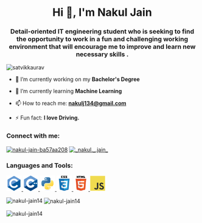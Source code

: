 <h1 align="center">Hi 👋, I'm Nakul Jain</h1>
<h3 align="center">Detail-oriented IT engineering student who is seeking
to find the opportunity to work in a fun and challenging
working environment that will encourage me to
improve and learn new necessary skills .</h3>

<p align="left"> <img src="https://komarev.com/ghpvc/?username=satvikkaurav&label=Profile%20views&color=0e75b6&style=flat" alt="satvikkaurav" /> </p>

- 🔭 I’m currently working on my **Bachelor's Degree**

- 🌱 I’m currently learning **Machine Learning**

- 📫 How to reach me: **nakulj134@gmail.com**

- ⚡ Fun fact: **I love Driving.**

<h3 align="left">Connect with me:</h3>
<p align="left">
<a href="https://linkedin.com/in/nakul-jain-ba57aa208" target="blank"><img align="center" src="https://raw.githubusercontent.com/rahuldkjain/github-profile-readme-generator/master/src/images/icons/Social/linked-in-alt.svg" alt="nakul-jain-ba57aa208" height="30" width="40" /></a>
<a href="https://instagram.com/_nakul._.jain_" target="blank"><img align="center" src="https://raw.githubusercontent.com/rahuldkjain/github-profile-readme-generator/master/src/images/icons/Social/instagram.svg" alt="_nakul._.jain_" height="30" width="40" /></a>
</p>

<h3 align="left">Languages and Tools:</h3>
<p align="left"> <a href="https://www.cprogramming.com/" target="_blank"> <img src="https://raw.githubusercontent.com/devicons/devicon/master/icons/c/c-original.svg" alt="c" width="40" height="40"/> </a> <a href="https://www.w3schools.com/cpp/" target="_blank"> <img src="https://raw.githubusercontent.com/devicons/devicon/master/icons/cplusplus/cplusplus-original.svg" alt="cplusplus" width="40" height="40"/> </a> <a href="https://www.python.org" target="_blank"> <img src="https://raw.githubusercontent.com/devicons/devicon/master/icons/python/python-original.svg" alt="python" width="40" height="40"/> </a> <a href="https://www.w3schools.com/css/" target="_blank"> <img src="https://raw.githubusercontent.com/devicons/devicon/master/icons/css3/css3-original-wordmark.svg" alt="css3" width="40" height="40"/> </a> <a href="https://www.w3.org/html/" target="_blank"> <img src="https://raw.githubusercontent.com/devicons/devicon/master/icons/html5/html5-original-wordmark.svg" alt="html5" width="40" height="40"/> </a> <a href="https://developer.mozilla.org/en-US/docs/Web/JavaScript" target="_blank"> <img src="https://raw.githubusercontent.com/devicons/devicon/master/icons/javascript/javascript-original.svg" alt="javascript" width="40" height="40"/> </a> </p>

<p><img align="left" src="https://github-readme-stats.vercel.app/api/top-langs?username=nakul-jain14&show_icons=true&locale=en&layout=compact" alt="nakul-jain14" /></p>

<p>&nbsp;<img align="center" src="https://github-readme-stats.vercel.app/api?username=nakul-jain14&show_icons=true&locale=en" alt="nakul-jain14" /></p>

<p><img align="center" src="https://github-readme-streak-stats.herokuapp.com/?user=nakul-jain14&" alt="nakul-jain14" /></p>


<!--
**nakul-jain14/nakul-jain14** is a ✨ _special_ ✨ repository because its `README.md` (this file) appears on your GitHub profile.

Here are some ideas to get you started:

- 🔭 I’m currently working on ...
- 🌱 I’m currently learning ...
- 👯 I’m looking to collaborate on ...
- 🤔 I’m looking for help with ...
- 💬 Ask me about ...
- 📫 How to reach me: ...
- 😄 Pronouns: ...
- ⚡ Fun fact: ...
-->
